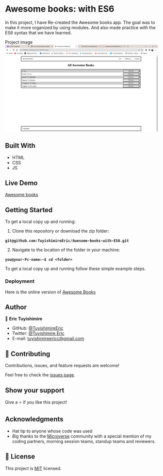 # Awesome books: with ES6
In this project, I have Re-created the Awesome books app. The goal was to make it more organized by using modules. And also made practice with the ES6 syntax that we have learned.

Project image
![Awesome-Books](Awesome-Books.png)
## Built With
- HTML
- CSS
- JS
## Live Demo

[Awesome books](https://tuyishimireeric.github.io/Awesome-books-with-ES6/)

## Getting Started

To get a local copy up and running:

1. Clone this repository or download the zip folder:

**``git@github.com:TuyishimireEric/Awesome-books-with-ES6.git``**

2. Navigate to the location of the folder in your machine:

**``you@your-Pc-name:~$ cd <folder>``**

To get a local copy up and running follow these simple example steps.

### Deployment

Here is the online version of [Awesome Books](https://tuyishimireeric.github.io/Awesome-books-with-ES6/)

## Author

👤 **Eric Tuyishimire**

- GitHub: [@TuyishimireEric](https://github.com/TuyishimireEric)
- Twitter: [@Tuyishimire Eric](https://twitter.com/TuyishimireEric)
- E-mail: tuyishimireericc@gmail.com

## 🤝 Contributing

Contributions, issues, and feature requests are welcome!

Feel free to check the [issues page](https://github.com/TuyishimireEric/Awesome-books-with-ES6/issues).

## Show your support

Give a ⭐️ if you like this project!

## Acknowledgments

- Hat tip to anyone whose code was used
- Big thanks to the [Microverse](https://bit.ly/MicroverseTN) community with a special mention of my coding partners, morning session teams, standup teams and reviewers.

## 📝 License
This project is [MIT](./LICENSE.txt) licensed.
